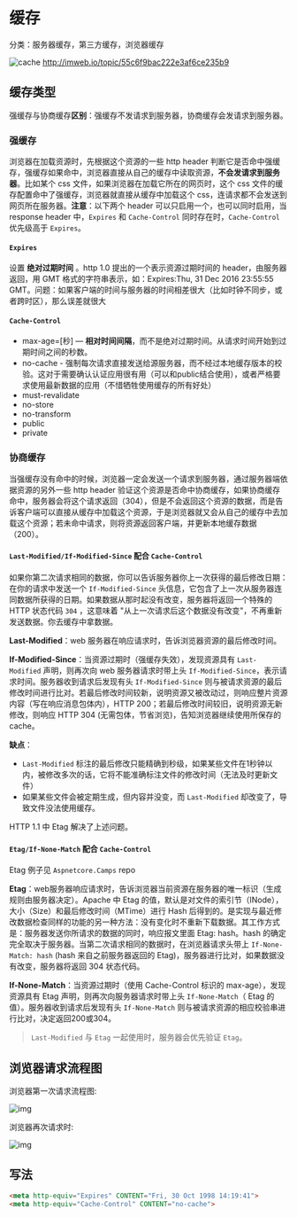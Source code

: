 # 缓存

分类：服务器缓存，第三方缓存，浏览器缓存

![cache](http://thumbsnap.com/i/bTOegvzm.png?0809)
<http://imweb.io/topic/55c6f9bac222e3af6ce235b9>

## 缓存类型

强缓存与协商缓存**区别**：强缓存不发请求到服务器，协商缓存会发请求到服务器。

### 强缓存

浏览器在加载资源时，先根据这个资源的一些 http header 判断它是否命中强缓存，强缓存如果命中，浏览器直接从自己的缓存中读取资源，**不会发请求到服务器**。比如某个 css 文件，如果浏览器在加载它所在的网页时，这个 css 文件的缓存配置命中了强缓存，浏览器就直接从缓存中加载这个 css，连请求都不会发送到网页所在服务器。**注意**：以下两个 header 可以只启用一个，也可以同时启用，当 response header 中，`Expires` 和 `Cache-Control` 同时存在时，`Cache-Control` 优先级高于 `Expires`。

#### `Expires`

设置 **绝对过期时间** 。http 1.0 提出的一个表示资源过期时间的 header，由服务器返回，用 GMT 格式的字符串表示，如：Expires:Thu, 31 Dec 2016 23:55:55 GMT。问题：如果客户端的时间与服务器的时间相差很大（比如时钟不同步，或者跨时区），那么误差就很大

#### `Cache-Control`

* max-age=[秒] — **相对时间间隔**，而不是绝对过期时间。从请求时间开始到过期时间之间的秒数。
* no-cache - 强制每次请求直接发送给源服务器，而不经过本地缓存版本的校验。这对于需要确认认证应用很有用（可以和public结合使用），或者严格要求使用最新数据的应用（不惜牺牲使用缓存的所有好处）
* must-revalidate
* no-store
* no-transform
* public
* private

### 协商缓存

当强缓存没有命中的时候，浏览器一定会发送一个请求到服务器，通过服务器端依据资源的另外一些 http header 验证这个资源是否命中协商缓存，如果协商缓存命中，服务器会将这个请求返回（304），但是不会返回这个资源的数据，而是告诉客户端可以直接从缓存中加载这个资源，于是浏览器就又会从自己的缓存中去加载这个资源；若未命中请求，则将资源返回客户端，并更新本地缓存数据（200）。

#### `Last-Modified/If-Modified-Since` 配合 `Cache-Control`

如果你第二次请求相同的数据，你可以告诉服务器你上一次获得的最后修改日期：在你的请求中发送一个 `If-Modified-Since` 头信息，它包含了上一次从服务器连同数据所获得的日期。如果数据从那时起没有改变，服务器将返回一个特殊的 HTTP 状态代码 `304` ，这意味着 "从上一次请求后这个数据没有改变"，不再重新发送数据。你去缓存中拿数据。

**Last-Modified**：web 服务器在响应请求时，告诉浏览器资源的最后修改时间。

**If-Modified-Since**：当资源过期时（强缓存失效），发现资源具有 `Last-Modified` 声明，则再次向 web 服务器请求时带上头 `If-Modified-Since`，表示请求时间。服务器收到请求后发现有头 `If-Modified-Since` 则与被请求资源的最后修改时间进行比对。若最后修改时间较新，说明资源又被改动过，则响应整片资源内容（写在响应消息包体内），HTTP 200；若最后修改时间较旧，说明资源无新修改，则响应 HTTP 304 (无需包体，节省浏览)，告知浏览器继续使用所保存的 cache。

**缺点**：

* `Last-Modified` 标注的最后修改只能精确到秒级，如果某些文件在1秒钟以内，被修改多次的话，它将不能准确标注文件的修改时间（无法及时更新文件）
* 如果某些文件会被定期生成，但内容并没变，而 `Last-Modified` 却改变了，导致文件没法使用缓存。

HTTP 1.1 中 Etag 解决了上述问题。

#### `Etag/If-None-Match` 配合 `Cache-Control`

Etag 例子见 `Aspnetcore.Camps` repo

**Etag**：web服务器响应请求时，告诉浏览器当前资源在服务器的唯一标识（生成规则由服务器决定）。Apache 中 Etag 的值，默认是对文件的索引节（INode），大小（Size）和最后修改时间（MTime）进行 Hash 后得到的。是实现与最近修改数据检查同样的功能的另一种方法：没有变化时不重新下载数据。其工作方式是：服务器发送你所请求的数据的同时，响应报文里面 Etag: hash。hash 的确定完全取决于服务器。当第二次请求相同的数据时，在浏览器请求头带上 `If-None-Match: hash` (hash 来自之前服务器返回的 Etag)，服务器进行比对，如果数据没有改变，服务器将返回 304 状态代码。

**If-None-Match**：当资源过期时（使用 Cache-Control 标识的 max-age），发现资源具有 Etag 声明，则再次向服务器请求时带上头 `If-None-Match`（ Etag 的值）。服务器收到请求后发现有头 `If-None-Match` 则与被请求资源的相应校验串进行比对，决定返回200或304。

> `Last-Modified` 与 `Etag` 一起使用时，服务器会优先验证 `Etag`。

## 浏览器请求流程图

浏览器第一次请求流程图:

![img](https://segmentfault.com/img/bVCrP5)

浏览器再次请求时:

![img](https://segmentfault.com/img/bVCrP8)

## 写法

```html
<meta http-equiv="Expires" CONTENT="Fri, 30 Oct 1998 14:19:41">
<meta http-equiv="Cache-Control" CONTENT="no-cache">
```